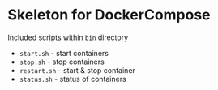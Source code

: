 # Skeleton for DockerCompose

Included scripts within `bin` directory

* `start.sh` - start containers
* `stop.sh` - stop containers
* `restart.sh` - start & stop container
* `status.sh` - status of containers